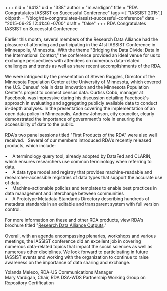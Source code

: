 +++
nid = "6413"
uid = "338"
author = "m.vardigan"
title = "RDA Congratulates IASSIST on Successful Conference"
tags = [ "IASSIST 2015",]
oldpath = "/blog/rda-congratulates-iassist-successful-conference"
date = "2015-06-25 12:41:46 -0700"
draft = "false"
+++
RDA Congratulates IASSIST on Successful Conference\
\
Earlier this month, several members of the Research Data Alliance had
the pleasure of attending and participating in the 41st IASSIST
Conference in Minneapolis, Minnesota.  With the theme "Bridging the Data
Divide: Data in the International Context," the conference provided an
ideal venue for us to exchange perspectives with attendees on numerous
data-related challenges and trends as well as share recent
accomplishments of the RDA.\
\
We were intrigued by the presentation of Steven Ruggles, Director of the
Minnesota Population Center at the University of Minnesota, which
covered the U.S. Census' role in data innovation and the Minnesota
Population Center's project to connect census data. Curtiss Cobb,
manager at Facebook, was impressive during his discussion detailing
Facebook's approach in evaluating and aggregating publicly available
data to conduct in-depth analyses. In the presentation covering the
implementation of an open data policy in Minneapolis, Andrew Johnson,
city councilor, clearly demonstrated the importance of government's role
in ensuring the accessibility of data to the public.\
\
RDA's two panel sessions titled "First Products of the RDA" were also
well received.   Several of our members introduced RDA's recently
released products, which include:\
\
•    A terminology query tool, already adopted by DataFed and CLARIN,
which ensures researchers use common terminology when referring to
data.\
•    A data type model and registry that provides machine-readable and
researcher-accessible registries of data types that support the accurate
use of data.  \
•    Machine-actionable policies and templates to enable best practices
in data management and interchange between communities\
•    A Prototype Metadata Standards Directory describing hundreds of
metadata standards in an editable and transparent system with full
version control.  \
\
For more information on these and other RDA products, view RDA's
brochure titled "[Research Data Alliance
Outputs](https://rd-alliance.org/files/blog/RDA_Outputs_May2015_web.pdf)."\
 \
Overall, with an agenda encompassing plenaries, workshops and various
meetings, the IASSIST conference did an excellent job in covering
numerous data-related topics that impact the social sciences as well as
numerous other disciplines. We look forward to participating in future
IASSIST events and working with the organization to continue to raise
awareness on the importance of data sharing and exchange.

Yolanda Meleco, RDA-US Communications Manager\
Mary Vardigan, Chair, RDA DSA-WDS Partnership Working Group on
Repository Certification
